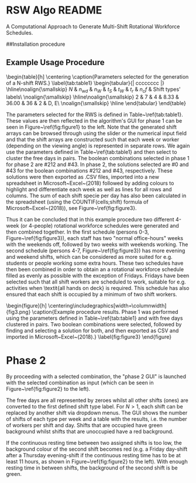 # RSW Algo README
A Computational Approach to Generate Multi-Shift Rotational Workforce Schedules.

##Installation procedure

## Example Usage Procedure
\begin{table}[h]
\centering
\caption{Parameters selected for the generation of a N-shift RWS.}
\label{tab:table1}
\begin{tabular}{| cccccccc |}
\hline\noalign{\smallskip}
$N$ & $n_{wd}$ & $n_W$ & $t_S$ & $t_W$ & $t_r$ & $n_cf$ & Shift types' labels\\
\noalign{\smallskip}
\hline\noalign{\smallskip}
2 & 7 & 4 & 8.33 & 36.00 & 36 & 2 & D, E\\
\noalign{\smallskip}
\hline
\end{tabular}
\end{table}

The parameters selected for the RWS is defined in Table~\ref{tab:table1}. These values are then reflected in the algorithm's GUI for phase 1 can be seen in Figure~\ref{fig:figure1} to the left. Note that the generated shift arrays can be browsed through using the slider or the numerical input field and that the shift arrays are constructed such that each week or worker (depending on the viewing angle) is represented in separate rows.
We again use the parameters defined in Table~\ref{tab:table1} and then select to cluster the free days in pairs. The boolean combinations selected in phase 1 for phase 2 are \#212 and \#43. In phase 2, the solutions selected are \#0 and \#43 for the boolean combinations \#212 and \#43, respectively. These solutions were then exported as .CSV files, imported into a new spreadsheet in Microsoft~Excel~(2018) followed by adding colours to highlight and differentiate each week as well as lines for all rows and columns. The sum of each shift specie per day has also been calculated in the spreadsheet (using the COUNTIF(cells;shift) formula of Microsoft~Excel~(2018)), see Figure~\ref{fig:figure3}.

Thus it can be concluded that in this example procedure two different 4-week (or 4-people) rotational workforce schedules were generated and then combined together. In the first schedule (persons 0-3, Figure~\ref{fig:figure3}), each staff has two "normal office-hours" weeks with the weekends off, followed by two weeks with weekends working. The second schedule (persons 4-7, Figure~\ref{fig:figure3}) has more evening and weekend shifts, which can be considered as more suited for e.g. students or people working some extra hours. These two schedules have then been combined in order to obtain an a rotational workforce schedule filled as evenly as possible with the exception of Fridays. Fridays have been selected such that all shift workers are scheduled to work, suitable for e.g. activities when \textit{all hands on deck} is required. This schedule has also ensured that each shift is occupied by a minimum of two shift workers.

\begin{figure}[h]
  \centering\includegraphics[width=\columnwidth]{fig3.png}
\caption{Example procedure results. Phase 1 was performed using the parameters defined in Table~\ref{tab:table1} and with free days clustered in pairs. Two boolean combinations were selected, followed by finding and selecting a solution for both, and then exported as CSV and imported in Microsoft~Excel~(2018).}
\label{fig:figure3}
\end{figure}

# Phase 2
By proceeding with a selected combination, the "phase 2 GUI" is launched with the selected combination as input (which can be seen in Figure~\ref{fig:figure2} to the left).

The free days are all represented by zeroes whilst all other shifts (ones) are converted to the first defined shift type label. For $N>1$, each shift can be replaced by another shift via dropdown menus. The GUI shows the number of shifts of each type per week and a table with the results, i.e. the number of workers per shift and day. Shifts that are occupied have green background whilst shifts that are unoccupied have a red background.

If the continuous resting time between two assigned shifts is too low, the background colour of the second shift becomes red (e.g. a Friday day-shift after a Thursday evening-shift if the continuous resting time has to be at least 11 hours, as shown in Figure~\ref{fig:figure2} to the left). With enough resting time in between shifts, the background of the second shift is be green.
